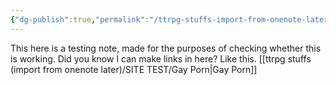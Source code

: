 ```yaml
---
{"dg-publish":true,"permalink":"/ttrpg-stuffs-import-from-onenote-later/site-test/testing-note/","tags":["gardenEntry"]}
---
```


This here is a testing note, made for the purposes of checking whether this is working.
Did you know I can make links in here? Like this. [[ttrpg stuffs (import from onenote later)/SITE TEST/Gay Porn\|Gay Porn]]